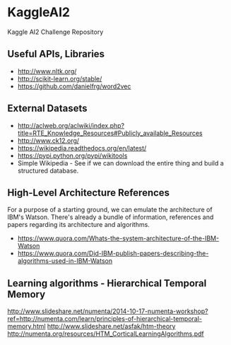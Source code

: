 # KaggleAI2
Kaggle AI2 Challenge Repository

## Useful APIs, Libraries
* http://www.nltk.org/
* http://scikit-learn.org/stable/
* https://github.com/danielfrg/word2vec

## External Datasets
* http://aclweb.org/aclwiki/index.php?title=RTE_Knowledge_Resources#Publicly_available_Resources
* http://www.ck12.org/
* https://wikipedia.readthedocs.org/en/latest/
* https://pypi.python.org/pypi/wikitools
* Simple Wikipedia - See if we can download the entire thing and build a structured database.

## High-Level Architecture References
For a purpose of a starting ground, we can emulate the architecture of IBM's Watson. There's already a bundle of information, references and papers regarding its architecture and algorithms.
* https://www.quora.com/Whats-the-system-architecture-of-the-IBM-Watson
* https://www.quora.com/Did-IBM-publish-papers-describing-the-algorithms-used-in-IBM-Watson

## Learning algorithms - Hierarchical Temporal Memory
http://www.slideshare.net/numenta/2014-10-17-numenta-workshop?ref=http://numenta.com/learn/principles-of-hierarchical-temporal-memory.html
http://www.slideshare.net/asfak/htm-theory
http://numenta.org/resources/HTM_CorticalLearningAlgorithms.pdf
